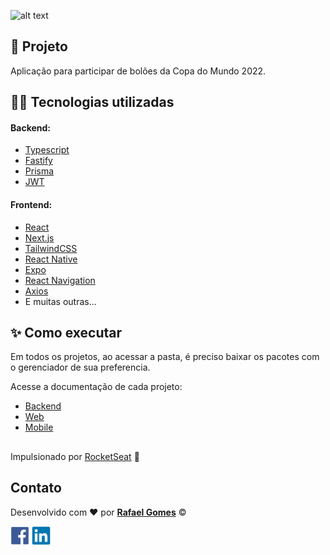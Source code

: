 
![alt text](https://github.com/rocketseat-education/nlw-copa-ignite/blob/main/.github/logo.svg "Logo Nlw Copa")

## :iphone: Projeto
Aplicação para participar de bolões da Copa do Mundo 2022.

## :technologist: Tecnologias utilizadas

#### Backend:
* [Typescript](https://www.typescriptlang.org/)
* [Fastify](https://www.fastify.io/)
* [Prisma](https://www.prisma.io/)
* [JWT](https://jwt.io/)

#### Frontend:
* [React](https://reactjs.org/)
* [Next.js](https://nextjs.org/)
* [TailwindCSS](https://tailwindcss.com/)
* [React Native](https://reactnative.dev/)
* [Expo](https://expo.dev/)
* [React Navigation](https://reactnavigation.org/)
* [Axios](https://axios-http.com/ptbr/docs/intro)
* E muitas outras...

## :sparkles: Como executar

Em todos os projetos, ao acessar a pasta, é preciso baixar os pacotes com o gerenciador de sua preferencia.

Acesse a documentação de cada projeto:

- [Backend](./server/README.md)
- [Web](./web/README.md)
- [Mobile](./mobile/README.md)

##

Impulsionado por [RocketSeat](https://www.rocketseat.com.br/) :rocket:

## Contato
Desenvolvido com :heart: por **[Rafael Gomes](https://www.linkedin.com/in/rafael-gomes-77ab23160/)** :copyright:

<a href="https://www.facebook.com/rafael.gomes.961pl/"><img src="https://raw.githubusercontent.com/devicons/devicon/master/icons/facebook/facebook-original.svg" width="30" heigth="30" alt="Rafael-facebook"></a>
<a href="https://www.linkedin.com/in/rafael-gomes-77ab23160/"><img src="https://raw.githubusercontent.com/devicons/devicon/master/icons/linkedin/linkedin-original.svg" width="30" heigth="30" alt="Rafael-linkedn"></a>
